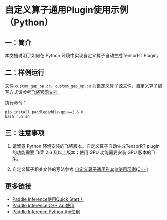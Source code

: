 # 自定义算子通用Plugin使用示例（Python）

## 一：简介
本文档说明了如何在 Python 环境中实现自定义算子自动生成TensorRT Plugin。

## 二：样例运行

文件 `custom_gap_op.cc`、`custom_gap_op.cu` 为自定义算子源文件，自定义算子编写方式请参考[飞桨官网文档](https://www.paddlepaddle.org.cn/documentation/docs/zh/guides/07_new_op/new_custom_op.html)。

执行命令：

```
pip install paddlepaddle-gpu==2.6.0
bash run.sh
```

## 三：注意事项

1. 请留意 Python 环境安装的飞桨版本。自定义算子自动生成TensorRT plugin的功能需要 飞桨 2.6 及以上版本；使用 GPU 功能需要安装 GPU 版本的飞桨。

2. 自定义算子相关文件的写法参考 [自定义算子通用Plugin使用示例(C++)](../../../c%2B%2B/advanced/custom-operator-generic-plugin/README.md)


## 更多链接
- [Paddle Inference使用Quick Start！](https://paddle-inference.readthedocs.io/en/latest/introduction/quick_start.html)
- [Paddle Inference C++ Api使用](https://paddle-inference.readthedocs.io/en/latest/api_reference/cxx_api_index.html)
- [Paddle Inference Python Api使用](https://paddle-inference.readthedocs.io/en/latest/api_reference/python_api_index.html)
